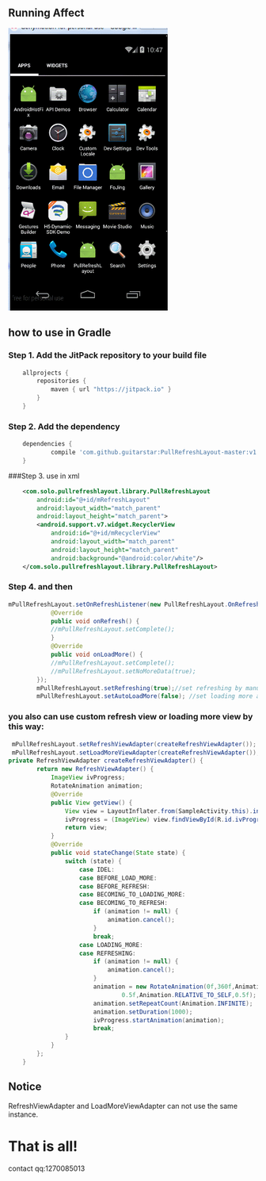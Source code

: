 ## Running Affect
![image](https://github.com/guitarstar/PullRefreshLayout-master/blob/master/screenshot/GIF.gif?raw=true)

## how to use in Gradle

### Step 1. Add the JitPack repository to your build file
```groovy
	allprojects {
		repositories {
			maven { url "https://jitpack.io" }
		}
	}
```
### Step 2. Add the dependency

```groovy
	dependencies {
	        compile 'com.github.guitarstar:PullRefreshLayout-master:v1.0.1'
	}
```
###Step 3. use in xml
```xml
    <com.solo.pullrefreshlayout.library.PullRefreshLayout
        android:id="@+id/mRefreshLayout"
        android:layout_width="match_parent"
        android:layout_height="match_parent">
        <android.support.v7.widget.RecyclerView
            android:id="@+id/mRecyclerView"
            android:layout_width="match_parent"
            android:layout_height="match_parent"
            android:background="@android:color/white"/>
    </com.solo.pullrefreshlayout.library.PullRefreshLayout>
```

### Step 4. and then
```java
mPullRefreshLayout.setOnRefreshListener(new PullRefreshLayout.OnRefreshListener() {
            @Override
            public void onRefresh() {
            //mPullRefreshLayout.setComplete();
            }
            @Override
            public void onLoadMore() {
            //mPullRefreshLayout.setComplete();
            //mPullRefreshLayout.setNoMoreData(true);
        });
        mPullRefreshLayout.setRefreshing(true);//set refreshing by manual
        mPullRefreshLayout.setAutoLoadMore(false); //set loading more auto
```
### you also can use custom refresh view or loading more view by this way:
```java
 mPullRefreshLayout.setRefreshViewAdapter(createRefreshViewAdapter());
 mPullRefreshLayout.setLoadMoreViewAdapter(createRefreshViewAdapter());
private RefreshViewAdapter createRefreshViewAdapter() {
        return new RefreshViewAdapter() {
            ImageView ivProgress;
            RotateAnimation animation;
            @Override
            public View getView() {
                View view = LayoutInflater.from(SampleActivity.this).inflate(R.layout.view_refresh , null);
                ivProgress = (ImageView) view.findViewById(R.id.ivProgress);
                return view;
            }
            @Override
            public void stateChange(State state) {
                switch (state) {
                    case IDEL:
                    case BEFORE_LOAD_MORE:
                    case BEFORE_REFRESH:
                    case BECOMING_TO_LOADING_MORE:
                    case BECOMING_TO_REFRESH:
                        if (animation != null) {
                            animation.cancel();
                        }
                        break;
                    case LOADING_MORE:
                    case REFRESHING:
                        if (animation != null) {
                            animation.cancel();
                        }
                        animation = new RotateAnimation(0f,360f,Animation.RELATIVE_TO_SELF,
                                0.5f,Animation.RELATIVE_TO_SELF,0.5f);
                        animation.setRepeatCount(Animation.INFINITE);
                        animation.setDuration(1000);
                        ivProgress.startAnimation(animation);
                        break;
                }
            }
        };
    }
```
## Notice
 RefreshViewAdapter and LoadMoreViewAdapter can not use the same instance.
# That is all!
contact qq:1270085013